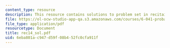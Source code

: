 ```yaml
---
content_type: resource
description: This resource contains solutions to problem set in recitaion fourteen.
file: https://ol-ocw-studio-app-qa.s3.amazonaws.com/courses/6-041-probabilistic-systems-analysis-and-applied-probability-spring-2006/6eba801ac947d59f08b452fc0cfa911f_rec14_sol.pdf
file_type: application/pdf
resourcetype: Document
title: rec14_sol.pdf
uid: 6eba801a-c947-d59f-08b4-52fc0cfa911f
---
```

